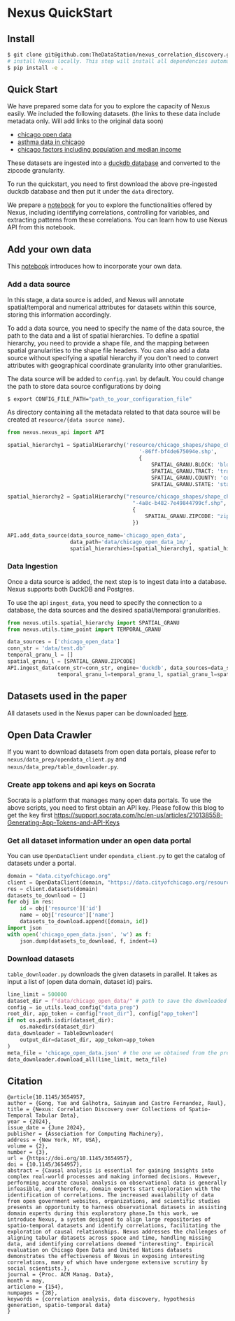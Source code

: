 # Nexus QuickStart

## Install

```bash
$ git clone git@github.com:TheDataStation/nexus_correlation_discovery.git
# install Nexus locally. This step will install all dependencies automatically.
$ pip install -e . 
```

## Quick Start

We have prepared some data for you to explore the capacity of Nexus easily. We included the following datasets. (the links to these data include metadata only. Will add links to the original data soon)

- [chicago open data](resource/chicago_1m_zipcode/chicago_open_data.json)
- [asthma data in chicago](resource/asthma/asthma_data.json)
- [chicago factors including population and median income](/home/cc/nexus_correlation_discovery/resource/chicago_factors/chicago_factors_data.json)

These datasets are ingested into a [duckdb database](https://uchicago.box.com/s/v650de4zatbzk1yzvtuppfns78a2xhjc) and converted to the zipcode granularity.

To run the quickstart, you need to first download the above pre-ingested duckdb database and then put it under the `data` directory.

We prepare a [notebook](demo/nexus_api.ipynb) for you to explore the functionalities offered by Nexus, including identifying correlations, controlling for variables, and extracting patterns from these correlations. You can learn how to use Nexus API from this notebook.

## Add your own data

This [notebook](demo/data_ingestion.ipynb) introduces how to incorporate your own data.

### Add a data source

In this stage, a data source is added, and Nexus will annotate spatial/temporal and numerical attributes for datasets within this source, storing this information accordingly.

To add a data source, you need to specify the name of the data source, the path to the data and a list of spatial hierarchies. To define a spatial hierarchy, you need to provide a shape file, and the mapping between spatial granularities to the shape file headers. You can also add a data source without specifying a spatial hierarchy if you don't need to convert attributes with geographical coordinate granularity into other granularities.

The data source will be added to `config.yaml` by default. You could change the path to store data source configurations by doing

```bash
$ export CONFIG_FILE_PATH="path_to_your_configuration_file"
```

As directory containing all the metadata related to that data source will be created at `resource/{data source name}`.


```python
from nexus.nexus_api import API

spatial_hierarchy1 = SpatialHierarchy('resource/chicago_shapes/shape_chicago_blocks/geo_export_8e927c91-3aad-4b67'
                                          '-86ff-bf4de675094e.shp',
                                          {
                                              SPATIAL_GRANU.BLOCK: 'blockce10',
                                              SPATIAL_GRANU.TRACT: 'tractce10',
                                              SPATIAL_GRANU.COUNTY: 'countyfp10',
                                              SPATIAL_GRANU.STATE: 'statefp10'})

spatial_hierarchy2 = SpatialHierarchy("resource/chicago_shapes/shape_chicago_zipcodes/geo_export_a86acac7-4554"
                                        "-4a8c-b482-7e49844799cf.shp",
                                        {
                                            SPATIAL_GRANU.ZIPCODE: "zip"
                                        })

API.add_data_source(data_source_name='chicago_open_data', 
                    data_path='data/chicago_open_data_1m/', 
                    spatial_hierarchies=[spatial_hierarchy1, spatial_hierarchy2])
```

### Data Ingestion

Once a data source is added, the next step is to ingest data into a database. Nexus supports both DuckDB and Postgres.

To use the api `ingest_data`, you need to specify the connection to a database, the data sources and the desired spatial/temporal granularities.  

```python
from nexus.utils.spatial_hierarchy import SPATIAL_GRANU
from nexus.utils.time_point import TEMPORAL_GRANU

data_sources = ['chicago_open_data']
conn_str = 'data/test.db'
temporal_granu_l = []
spatial_granu_l = [SPATIAL_GRANU.ZIPCODE]
API.ingest_data(conn_str=conn_str, engine='duckdb', data_sources=data_sources,
                temporal_granu_l=temporal_granu_l, spatial_granu_l=spatial_granu_l)
```

## Datasets used in the paper

All datasets used in the Nexus paper can be downloaded [here](https://uchicago.box.com/s/v650de4zatbzk1yzvtuppfns78a2xhjc).


## Open Data Crawler

If you want to download datasets from open data portals, please refer to `nexus/data_prep/opendata_client.py` and `nexus/data_prep/table_downloader.py`. 

### Create app tokens and api keys on Socrata

Socrata is a platform that manages many open data portals. To use the above scripts, you need to first obtain an API key. Please follow this blog to get the key first https://support.socrata.com/hc/en-us/articles/210138558-Generating-App-Tokens-and-API-Keys

### Get all dataset information under an open data portal

You can use `OpenDataClient` under `opendata_client.py` to get the catalog of datasets under a portal.

```python
domain = "data.cityofchicago.org"
client = OpenDataClient(domain, "https://data.cityofchicago.org/resource/", "Your App Token")
res = client.datasets(domain)
datasets_to_download = []
for obj in res:
    id = obj['resource']['id']
    name = obj['resource']['name']
    datasets_to_download.append([domain, id])
import json
with open('chicago_open_data.json', 'w') as f:
    json.dump(datasets_to_download, f, indent=4)
```

### Download datasets

`table_downloader.py` downloads the given datasets in parallel. It takes as input a list of (open data domain, dataset id) pairs.

```python
line_limit = 500000
dataset_dir = f"data/chicago_open_data/" # path to save the downloaded datasets
config = io_utils.load_config("data_prep")
root_dir, app_token = config["root_dir"], config["app_token"]
if not os.path.isdir(dataset_dir):
    os.makedirs(dataset_dir)
data_downloader = TableDownloader(
    output_dir=dataset_dir, app_token=app_token
)
meta_file = 'chicago_open_data.json' # the one we obtained from the previous step with domain name and dataset id.
data_downloader.download_all(line_limit, meta_file)
```

## Citation

```
@article{10.1145/3654957,
author = {Gong, Yue and Galhotra, Sainyam and Castro Fernandez, Raul},
title = {Nexus: Correlation Discovery over Collections of Spatio-Temporal Tabular Data},
year = {2024},
issue_date = {June 2024},
publisher = {Association for Computing Machinery},
address = {New York, NY, USA},
volume = {2},
number = {3},
url = {https://doi.org/10.1145/3654957},
doi = {10.1145/3654957},
abstract = {Causal analysis is essential for gaining insights into complex real-world processes and making informed decisions. However, performing accurate causal analysis on observational data is generally infeasible, and therefore, domain experts start exploration with the identification of correlations. The increased availability of data from open government websites, organizations, and scientific studies presents an opportunity to harness observational datasets in assisting domain experts during this exploratory phase.In this work, we introduce Nexus, a system designed to align large repositories of spatio-temporal datasets and identify correlations, facilitating the exploration of causal relationships. Nexus addresses the challenges of aligning tabular datasets across space and time, handling missing data, and identifying correlations deemed "interesting". Empirical evaluation on Chicago Open Data and United Nations datasets demonstrates the effectiveness of Nexus in exposing interesting correlations, many of which have undergone extensive scrutiny by social scientists.},
journal = {Proc. ACM Manag. Data},
month = may,
articleno = {154},
numpages = {28},
keywords = {correlation analysis, data discovery, hypothesis generation, spatio-temporal data}
}
```